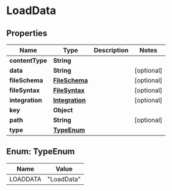 

# LoadData

## Properties

Name | Type | Description | Notes
------------ | ------------- | ------------- | -------------
**contentType** | **String** |  | 
**data** | **String** |  |  [optional]
**fileSchema** | [**FileSchema**](FileSchema.md) |  |  [optional]
**fileSyntax** | [**FileSyntax**](FileSyntax.md) |  |  [optional]
**integration** | [**Integration**](Integration.md) |  |  [optional]
**key** | **Object** |  | 
**path** | **String** |  |  [optional]
**type** | [**TypeEnum**](#TypeEnum) |  | 



## Enum: TypeEnum

Name | Value
---- | -----
LOADDATA | &quot;LoadData&quot;



